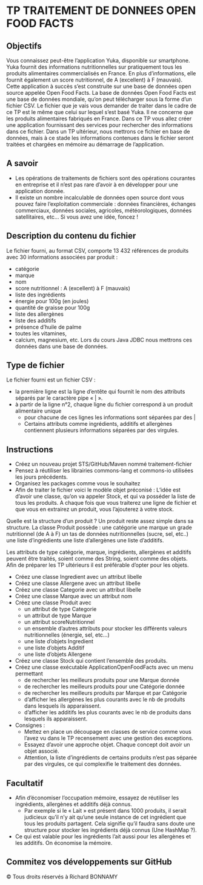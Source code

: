 # TP TRAITEMENT DE DONNEES OPEN FOOD FACTS

## Objectifs
Vous connaissez peut-être l’application Yuka, disponible sur smartphone. Yuka fournit des informations nutritionnelles sur pratiquement tous les produits alimentaires commercialisés en France. En plus d’informations, elle fournit également un score nutritionnel, de A (excellent) à F (mauvais).
Cette application à succès s’est construite sur une base de données open source appelée Open Food Facts.
La base de données Open Food Facts est une base de données mondiale, qu’on peut télécharger sous la forme d’un fichier CSV. Le fichier que je vais vous demander de traiter dans le cadre de ce TP est le même que celui sur lequel s’est basé Yuka. Il ne concerne que les produits alimentaires fabriqués en France.
Dans ce TP vous allez créer une application fournissant des services pour rechercher des informations dans ce fichier. Dans un TP ultérieur, nous mettrons ce fichier en base de données, mais à ce stade les informations contenues dans le fichier seront traitées et chargées en mémoire au démarrage de l’application.

## A savoir
- Les opérations de traitements de fichiers sont des opérations courantes en entreprise et il n’est pas rare d’avoir à en développer pour une application donnée.
- Il existe un nombre incalculable de données open source dont vous pouvez faire l’exploitation commerciale : données financières, échanges commerciaux, données sociales, agricoles, météorologiques, données satellitaires, etc... Si vous avez une idée, foncez !

## Description du contenu du fichier
Le fichier fourni, au format CSV, comporte 13 432 références de produits avec 30 informations associées par produit :
- catégorie
- marque
- nom
- score nutritionnel : A (excellent) à F (mauvais)
- liste des ingrédients
- énergie pour 100g (en joules)
- quantité de graisse pour 100g
- liste des allergènes
- liste des additifs
- présence d’huile de palme
- toutes les vitamines,
- calcium, magnesium, etc.
Lors du cours Java JDBC nous mettrons ces données dans une base de données.

## Type de fichier
Le fichier fourni est un fichier CSV :
- la première ligne est la ligne d’entête qui fournit le nom des attributs séparés par le caractère pipe « | ».
- à partir de la ligne n°2, chaque ligne du fichier correspond à un produit alimentaire unique
  - pour chacune de ces lignes les informations sont séparées par des |
  - Certains attributs comme ingrédients, additifs et allergènes contiennent plusieurs informations séparées par des virgules.

## Instructions
- Créez un nouveau projet STS/GitHub/Maven nommé traitement-fichier
- Pensez à réutiliser les librairies commons-lang et commons-io utilisées les jours précédents.
- Organisez les packages comme vous le souhaitez
- Afin de traiter le fichier voici le modèle objet préconisé :
L’idée est d’avoir une classe, qu’on va appeler Stock, et qui va posséder la liste de tous les produits. A chaque fois que vous traiterez une ligne de fichier et que vous en extrairez un produit, vous l’ajouterez à votre stock.

Quelle est la structure d’un produit ? Un produit reste assez simple dans sa structure.
La classe Produit possède :
une catégorie
une marque
un grade nutritionnel (de A à F)
un tas de données nutritionnelles (sucre, sel, etc..)
une liste d’ingrédients
une liste d’allergènes
une liste d’additifs.

Les attributs de type catégorie, marque, ingrédients, allergènes et additifs peuvent être traités, soient comme des String, soient comme des objets. Afin de préparer les TP ultérieurs il est préférable d’opter pour les objets.
  - Créez une classe Ingredient avec un attribut libelle
  - Créez une classe Allergene avec un attribut libelle
  - Créez une classe Categorie avec un attribut libelle
  - Créez une classe Marque avec un attribut nom
  - Créez une classe Produit avec
    - un attribut de type Categorie
    - un attribut de type Marque
    - un attribut scoreNutritionnel
    - un ensemble d’autres attributs pour stocker les différents valeurs nutritionnelles (énergie, sel, etc…)
    - une liste d’objets Ingredient
    - une liste d’objets Additif
    - une liste d’objets Allergene
  - Créez une classe Stock qui contient l’ensemble des produits.
- Créez une classe exécutable ApplicationOpenFoodFacts avec un menu permettant
  - de rechercher les meilleurs produits pour une Marque donnée
  - de rechercher les meilleurs produits pour une Catégorie donnée
  - de rechercher les meilleurs produits par Marque et par Catégorie
  - d’afficher les allergènes les plus courants avec le nb de produits dans lesquels ils apparaissent.
  - d’afficher les additifs les plus courants avec le nb de produits dans lesquels ils apparaissent.
- Consignes :
  - Mettez en place un découpage en classes de service comme vous l’avez vu dans le TP recensement avec une gestion des exceptions.
  - Essayez d’avoir une approche objet. Chaque concept doit avoir un objet associé.
  - Attention, la liste d’ingrédients de certains produits n’est pas séparée par des virgules, ce qui complexifie le traitement des données.

## Facultatif
- Afin d’économiser l’occupation mémoire, essayez de réutiliser les ingrédients, allergènes et additifs déjà connus.
  - Par exemple si le « Lait » est présent dans 1000 produits, il serait judicieux qu’il n’y ait qu’une seule instance de cet ingrédient que tous les produits partagent. Cela signifie qu’il faudra sans doute une structure pour stocker les ingrédients déjà connus (Une HashMap ?).
- Ce qui est valable pour les ingrédients l’ait aussi pour les allergènes et les additifs. On économise la mémoire.

## Commitez vos développements sur GitHub


© Tous droits réservés à Richard BONNAMY
